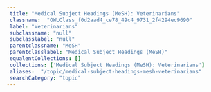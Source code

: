 ```yaml
--- 
 title: "Medical Subject Headings (MeSH): Veterinarians" 
 classname:  "OWLClass_f0d2aad4_ce78_49c4_9731_2f4294ec9690" 
 label: "Veterinarians" 
 subclassname: "null" 
 subclasslabel: "null" 
 parentclassname: "MeSH" 
 parentclasslabel: "Medical Subject Headings (MeSH)" 
 equalentCollections: [] 
 collections: ['Medical Subject Headings (MeSH): Veterinarians']
 aliases:  "/topic/medical-subject-headings-mesh-veterinarians"  
 searchCategory: "topic" 
---
```

